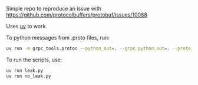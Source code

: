 Simple repo to reproduce an issue with https://github.com/protocolbuffers/protobuf/issues/10088

Uses [uv](https://docs.astral.sh/uv/) to work.

To python messages from .proto files, run:

```bash
uv run -m grpc_tools.protoc --python_out=. --grpc_python_out=. --proto_path=. schema.proto
```

To run the scripts, use:

```bash
uv run leak.py
uv run no_leak.py
```
